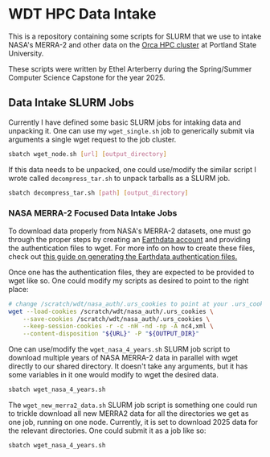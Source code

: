 # WDT HPC Data Intake

This is a repository containing some scripts for SLURM that we use to intake
NASA's MERRA-2 and other data on the [Orca HPC cluster](https://orca.pdx.edu) at
Portland State University.

These scripts were written by Ethel Arterberry during the Spring/Summer Computer
Science Capstone for the year 2025.

## Data Intake SLURM Jobs

Currently I have defined some basic SLURM jobs for intaking data and unpacking
it. One can use my `wget_single.sh` job to generically submit via arguments a
single wget request to the job cluster.

```bash
sbatch wget_node.sh [url] [output_directory]
```

If this data needs to be unpacked, one could use/modify the similar script I
wrote called `decompress_tar.sh` to unpack tarballs as a SLURM job.

```sh
sbatch decompress_tar.sh [path] [output_directory]
``` 

### NASA MERRA-2 Focused Data Intake Jobs

To download data properly from NASA's MERRA-2 datasets, one must go through the
proper steps by creating an [Earthdata account](https://urs.earthdata.nasa.gov)
and providing the authentication files to wget. For more info on how to create
these files, check out [this guide on generating the Earthdata authentication
files.](https://disc.gsfc.nasa.gov/information/howto?title=How%20to%20Generate%20Earthdata%20Prerequisite%20Files)

Once one has the authentication files, they are expected to be provided to wget
like so. One could modify my scripts as desired to point to the right place:

```sh
# change /scratch/wdt/nasa_auth/.urs_cookies to point at your .urs_cookies file
wget --load-cookies /scratch/wdt/nasa_auth/.urs_cookies \
    --save-cookies /scratch/wdt/nasa_auth/.urs_cookies \
    --keep-session-cookies -r -c -nH -nd -np -A nc4,xml \
    --content-disposition "${URL}" -P "${OUTPUT_DIR}"
```

One can use/modify the `wget_nasa_4_years.sh` SLURM job script to download
multiple years of NASA MERRA-2 data in parallel with wget directly to our shared
directory. It doesn't take any arguments, but it has some variables in it one
would modify to wget the desired data.

```sh
sbatch wget_nasa_4_years.sh
```

The `wget_new_merra2_data.sh` SLURM job script is something one could run to
trickle download all new MERRA2 data for all the directories we get as one job,
running on one node. Currently, it is set to download 2025 data for the relevant
directories. One could submit it as a job like so:

```sh
sbatch wget_nasa_4_years.sh
```